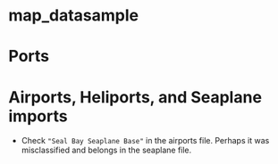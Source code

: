 # map_datasample


# Ports

# Airports, Heliports, and Seaplane imports
- Check `"Seal Bay Seaplane Base"` in the airports file. Perhaps it was misclassified and belongs in the seaplane file.
